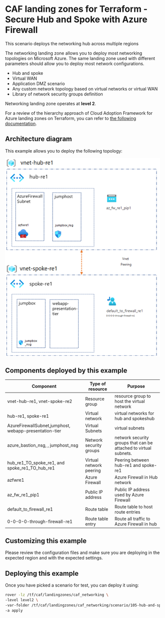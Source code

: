 # CAF landing zones for Terraform - Secure Hub and Spoke with Azure Firewall

This scenario deploys the networking hub across multiple regions

The networking landing zone allows you to deploy most networking topologies on Microsoft Azure. The same landing zone used with different parameters should allow you to deploy most network configurations.

* Hub and spoke
* Virtual WAN
* Application DMZ scenario
* Any custom network topology based on virtual networks or virtual WAN
* Library of network security groups definition

Networking landing zone operates at **level 2**.

For a review of the hierarchy approach of Cloud Adoption Framework for Azure landing zones on Terraform, you can refer to [the following documentation](../../../../documentation/code_architecture/hierarchy.md).

## Architecture diagram

This example allows you to deploy the following topology:

![101-example](../../documentation/img/105-hub-and-spoke.png)


## Components deployed by this example

| Component | Type of resource | Purpose |
|--|--|--|
| vnet-hub-re1, vnet-spoke-re2 | Resource group | resource group to host the virtual network |
| hub-re1, spoke-re1 | Virtual network | virtual networks for hub and spokeshub |
| AzureFirewallSubnet,jumphost, webapp-presentation-tier | Virtual Subnets | virtual subnets |
| azure_bastion_nsg, , jumphost_nsg | Network security groups | network security groups that can be attached to virtual subnets. |
| hub_re1_TO_spoke_re1, and spoke_re1_TO_hub_re1 | Virtual network peering | Peering between hub-re1 and spoke-re1 |
| azfwre1 | Azure Firewall | Azure Firewall in Hub network |
| az_fw_re1_pip1 | Public IP address | Public IP address used by Azure Firewall |
| default_to_firewall_re1 | Route table | Route table to host route entries |
| 0-0-0-0-through-firewall-re1 | Route table entry | Route all traffic to Azure Firewall in hub |


## Customizing this example

Please review the configuration files and make sure you are deploying in the expected region and with the expected settings.

## Deploying this example

Once you have picked a scenario for test, you can deploy it using:

```bash
rover -lz /tf/caf/landingzones/caf_networking \
-level level2 \
-var-folder /tf/caf/landingzones/caf_networking/scenario/105-hub-and-spoke \
-a apply
```

